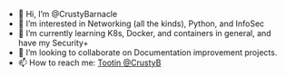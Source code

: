 - 👋 Hi, I’m @CrustyBarnacle
- 👀 I’m interested in Networking (all the kinds), Python, and InfoSec
- 🌱 I’m currently learning K8s, Docker, and containers in general, and have my Security+
- 💞️ I’m looking to collaborate on Documentation improvement projects.
- 📫 How to reach me: [Tootin @CrustyB](https://ioc.exchange/@CrustyB)

<!---
CrustyBarnacle/CrustyBarnacle is a ✨ special ✨ repository because its `README.md` (this file) appears on your GitHub profile.
You can click the Preview link to take a look at your changes.
--->

